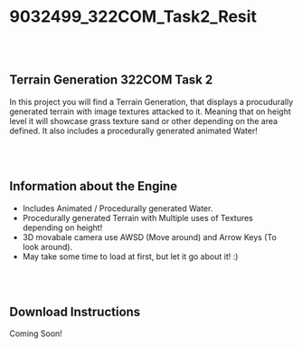 # 9032499_322COM_Task2_Resit

<br>
</br>

## Terrain Generation 322COM Task 2

In this project you will find a Terrain Generation, that displays a procudurally
generated terrain with image textures attacked to it. Meaning that on height level
it will showcase grass texture sand or other depending on the area defined.
It also includes a procedurally generated animated Water!


<br>
</br>

## Information about the Engine

* Includes Animated / Procedurally generated Water.
* Procedurally generated Terrain with Multiple uses of Textures depending on height!
* 3D movabale camera use AWSD (Move around) and Arrow Keys (To look around).
* May take some time to load at first, but let it go about it! :)

<br>
</br>

## Download Instructions

Coming Soon!


